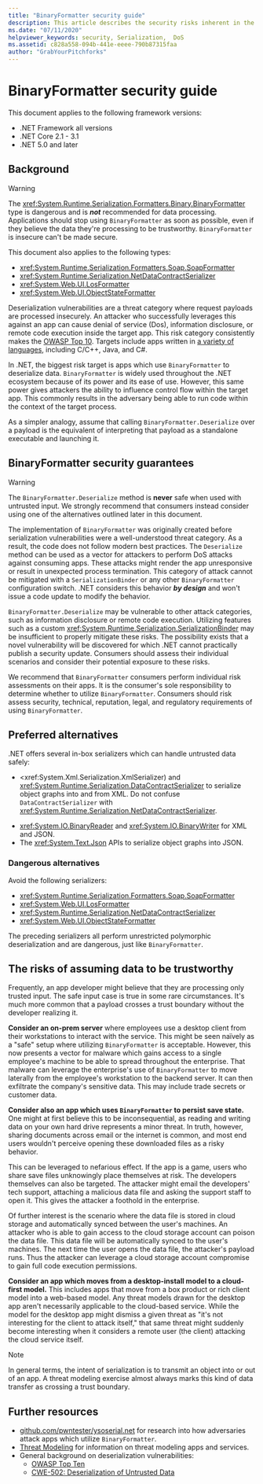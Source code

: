 ```yaml
---
title: "BinaryFormatter security guide"
description: This article describes the security risks inherent in the BinaryFormatter type and recommendations for different serializers to use.
ms.date: "07/11/2020"
helpviewer_keywords: security, Serialization,  DoS
ms.assetid: c828a558-094b-441e-eeee-790b87315faa
author: "GrabYourPitchforks"
---
```

# BinaryFormatter security guide

This document applies to the following framework versions:

* .NET Framework all versions
* .NET Core 2.1 - 3.1
* .NET 5.0 and later

## Background

> [!WARNING]
> The <xref:System.Runtime.Serialization.Formatters.Binary.BinaryFormatter> type is dangerous and is ***not*** recommended for data processing. Applications should stop using `BinaryFormatter` as soon as possible, even if they believe the data they're processing to be trustworthy. `BinaryFormatter` is insecure can't be made secure.

This document also applies to the following types:

* <xref:System.Runtime.Serialization.Formatters.Soap.SoapFormatter>
* <xref:System.Runtime.Serialization.NetDataContractSerializer>
* <xref:System.Web.UI.LosFormatter>
* <xref:System.Web.UI.ObjectStateFormatter>

Deserialization vulnerabilities are a threat category where request payloads are processed insecurely. An attacker who successfully leverages this against an app can cause denial of service (Dos), information disclosure, or remote code execution inside the target app. This risk category consistently makes the [OWASP Top 10](https://owasp.org/www-project-top-ten/). Targets include apps written in [a variety of languages](https://owasp.org/www-community/vulnerabilities/Deserialization_of_untrusted_data), including C/C++, Java, and C#.

In .NET, the biggest risk target is apps which use `BinaryFormatter` to deserialize data. `BinaryFormatter` is widely used throughout the .NET ecosystem because of its power and its ease of use. However, this same power gives attackers the ability to influence control flow within the target app. This commonly results in the adversary being able to run code within the context of the target process.

As a simpler analogy, assume that calling `BinaryFormatter.Deserialize` over a payload is the equivalent of interpreting that payload as a standalone executable and launching it.

## BinaryFormatter security guarantees

> [!WARNING]
> The `BinaryFormatter.Deserialize` method is __never__ safe when used with untrusted input. We strongly recommend that consumers instead consider using one of the alternatives outlined later in this document.

The implementation of `BinaryFormatter` was originally created before serialization vulnerabilities were a well-understood threat category. As a result, the code does not follow modern best practices. The `Deserialize` method can be used as a vector for attackers to perform DoS attacks against consuming apps. These attacks might render the app unresponsive or result in unexpected process termination. This category of attack cannot be mitigated with a `SerializationBinder` or any other `BinaryFormatter` configuration switch. .NET considers this behavior ***by design*** and won't issue a code update to modify the behavior.

`BinaryFormatter.Deserialize` may be vulnerable to other attack categories, such as information disclosure or remote code execution. Utilizing features such as a custom <xref:System.Runtime.Serialization.SerializationBinder> may be insufficient to properly mitigate these risks. The possibility exists that a novel vulnerability will be discovered for which .NET cannot practically publish a security update. Consumers should assess their individual scenarios and consider their potential exposure to these risks.

We recommend that `BinaryFormatter` consumers perform individual risk assessments on their apps. It is the consumer's sole responsibility to determine whether to utilize `BinaryFormatter`. Consumers should risk assess security, technical, reputation, legal, and regulatory requirements of using `BinaryFormatter`.

## Preferred alternatives

.NET offers several in-box serializers which can handle untrusted data safely:

* <xref:System.Xml.Serialization.XmlSerializer) and <xref:System.Runtime.Serialization.DataContractSerializer> to serialize object graphs into and from XML. Do not confuse `DataContractSerializer` with  <xref:System.Runtime.Serialization.NetDataContractSerializer>.
<!-- Levi comment left in your original PR applied here-->
* <xref:System.IO.BinaryReader> and <xref:System.IO.BinaryWriter> for XML and JSON.
* The <xref:System.Text.Json> APIs to serialize object graphs into JSON.

### Dangerous alternatives

Avoid the following serializers:

* <xref:System.Runtime.Serialization.Formatters.Soap.SoapFormatter>
* <xref:System.Web.UI.LosFormatter>
* <xref:System.Runtime.Serialization.NetDataContractSerializer>
* <xref:System.Web.UI.ObjectStateFormatter>

The preceding serializers all perform unrestricted polymorphic deserialization and are dangerous, just like `BinaryFormatter`.

## The risks of assuming data to be trustworthy

Frequently, an app developer might believe that they are processing only trusted input. The safe input case is true in some rare circumstances. It's much more common that a payload crosses a trust boundary without the developer realizing it.

__Consider an on-prem server__ where employees use a desktop client from their workstations to interact with the service. This might be seen naïvely as a "safe" setup where utilizing `BinaryFormatter` is acceptable. However, this now presents a vector for malware which gains access to a single employee's machine to be able to spread throughout the enterprise. That malware can leverage the enterprise's use of `BinaryFormatter` to move laterally from the employee's workstation to the backend server. It can then exfiltrate the company's sensitive data. This may include trade secrets or customer data.

__Consider also an app which uses `BinaryFormatter` to persist save state.__ One might at first believe this to be inconsequential, as reading and writing data on your own hard drive represents a minor threat. In truth, however, sharing documents across email or the internet is common, and most end users wouldn't perceive opening these downloaded files as a risky behavior.

This can be leveraged to nefarious effect. If the app is a game, users who share save files unknowingly place themselves at risk. The developers themselves can also be targeted. The attacker might email the developers' tech support, attaching a malicious data file and asking the support staff to open it. This gives the attacker a foothold in the enterprise.

Of further interest is the scenario where the data file is stored in cloud storage and automatically synced between the user's machines. An attacker who is able to gain access to the cloud storage account can poison the data file. This data file will be automatically synced to the user's machines. The next time the user opens the data file, the attacker's payload runs. Thus the attacker can leverage a cloud storage account compromise to gain full code execution permissions.

<!-- Levi review: What's a box product? That's won't translate 
We like sentences to be generally between 15-20 words. Can you help me split up the following 42 word sentence? I'm not sure how an embedded sentence translates. I'm made an attempt to shorten it and make it easier to read in all languages.

While the model for the desktop app might dismiss a given threat as "it's not interesting for the client to attack itself," that same threat might suddenly become interesting when it considers a remote user (the client) attacking the cloud service itself.

The model for the desktop app: 

* Might appear to not be risky, because the client will not attack itself.
* Is at risk when moved to the cloud. A remote user, the client, attacking the cloud service itself.
-->
__Consider an app which moves from a desktop-install model to a cloud-first model.__ This includes apps that move from a box product or rich client model into a web-based model. Any threat models drawn for the desktop app aren't necessarily applicable to the cloud-based service. While the model for the desktop app might dismiss a given threat as "it's not interesting for the client to attack itself," that same threat might suddenly become interesting when it considers a remote user (the client) attacking the cloud service itself.

> [!NOTE]
> In general terms, the intent of serialization is to transmit an object into or out of an app. A threat modeling exercise almost always marks this kind of data transfer as crossing a trust boundary.

## Further resources

* [github.com/pwntester/ysoserial.net](https://github.com/pwntester/ysoserial.net) for research into how adversaries attack apps which utilize `BinaryFormatter`.
* [Threat Modeling](/securityengineering/sdl/threatmodeling) for information on threat modeling apps and services.
* General background on deserialization vulnerabilities:
  * [OWASP Top Ten](https://owasp.org/www-project-top-ten/OWASP_Top_Ten_2017/Top_10-2017_A8-Insecure_Deserialization)
  * [CWE-502: Deserialization of Untrusted Data](https://cwe.mitre.org/data/definitions/502.html)
